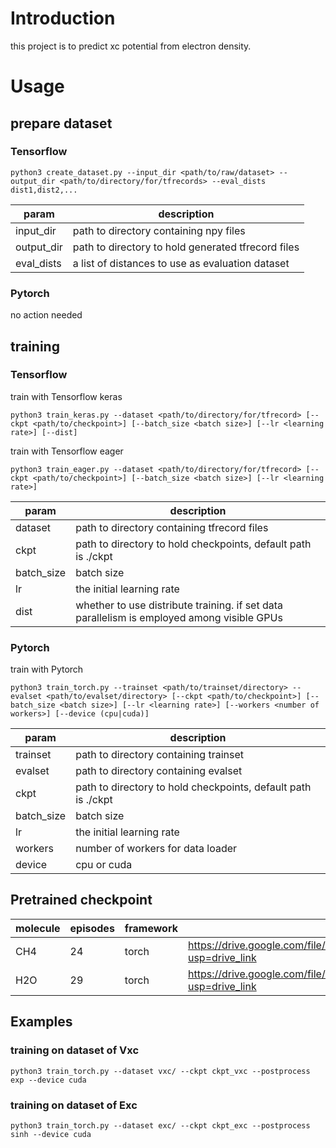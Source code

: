 # Introduction

this project is to predict xc potential from electron density.

# Usage

## prepare dataset

### Tensorflow

```shell
python3 create_dataset.py --input_dir <path/to/raw/dataset> --output_dir <path/to/directory/for/tfrecords> --eval_dists dist1,dist2,...
```

|param | description |
|------|---------|
|input_dir| path to directory containing npy files |
|output_dir| path to directory to hold generated tfrecord files |
|eval_dists| a list of distances to use as evaluation dataset | 

### Pytorch

no action needed

## training

### Tensorflow

train with Tensorflow keras

```shell
python3 train_keras.py --dataset <path/to/directory/for/tfrecord> [--ckpt <path/to/checkpoint>] [--batch_size <batch size>] [--lr <learning rate>] [--dist]
```

train with Tensorflow eager

```shell
python3 train_eager.py --dataset <path/to/directory/for/tfrecord> [--ckpt <path/to/checkpoint>] [--batch_size <batch size>] [--lr <learning rate>]
```

|param | description |
|------|-------------|
|dataset| path to directory containing tfrecord files|
|ckpt| path to directory to hold checkpoints, default path is ./ckpt |
|batch_size| batch size|
|lr | the initial learning rate|
|dist| whether to use distribute training. if set data parallelism is employed among visible GPUs |

### Pytorch

train with Pytorch

```shell
python3 train_torch.py --trainset <path/to/trainset/directory> --evalset <path/to/evalset/directory> [--ckpt <path/to/checkpoint>] [--batch_size <batch size>] [--lr <learning rate>] [--workers <number of workers>] [--device (cpu|cuda)]
```

|param | description |
|------|-------------|
|trainset| path to directory containing trainset|
|evalset| path to directory containing evalset|
|ckpt| path to directory to hold checkpoints, default path is ./ckpt |
|batch_size| batch size|
|lr | the initial learning rate|
|workers| number of workers for data loader |
|device | cpu or cuda|

## Pretrained checkpoint

| molecule | episodes |framework| url |
|----------|----------|---------|-----|
| CH4      | 24       | torch   |https://drive.google.com/file/d/1tHYugnt320G4lQGLBL9_UdkyMpolUeER/view?usp=drive_link|
| H2O      | 29       | torch   |https://drive.google.com/file/d/1nvJRDBvzFFXyqP4-tItDWJ-XPt5rjiVD/view?usp=drive_link|

## Examples

### training on dataset of Vxc

```shell
python3 train_torch.py --dataset vxc/ --ckpt ckpt_vxc --postprocess exp --device cuda
```

### training on dataset of Exc

```shell
python3 train_torch.py --dataset exc/ --ckpt ckpt_exc --postprocess sinh --device cuda
```
